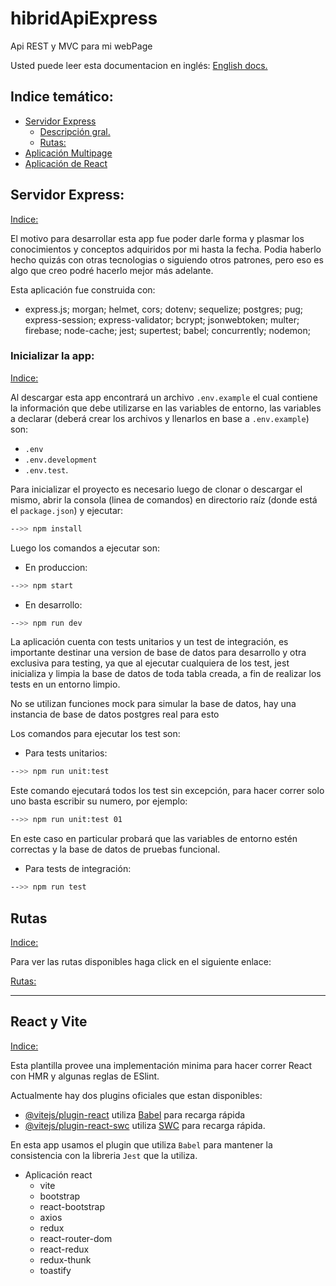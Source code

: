 # hibridApiExpress
Api REST y MVC para mi webPage

Usted puede leer esta documentacion en inglés: 
[English docs.](/README.md)

## Indice temático:

- [Servidor Express](#servidor-express)
  - [Descripción gral.](#inicializar-la-app)
  - [Rutas:](/data/rutas.md)
- [Aplicación Multipage](#clase-genericcontroller)
- [Aplicación de React](#react-y-vite)


## Servidor Express:

[Indice:](#indice-temático)

El motivo para desarrollar esta app fue poder darle forma y plasmar los conocimientos y conceptos adquiridos por mi hasta la fecha. Podia haberlo hecho quizás con otras tecnologias o siguiendo otros patrones, pero eso es algo que creo podré hacerlo mejor más adelante. 

Esta aplicación fue construida con: 

 - express.js; morgan; helmet, cors; dotenv; sequelize; postgres; pug; express-session; express-validator; bcrypt; jsonwebtoken; multer; firebase; node-cache; jest; supertest; babel; concurrently; nodemon;




### Inicializar la app:

[Indice:](#indice-temático)

Al descargar esta app encontrará un archivo `.env.example` el cual contiene la información que debe utilizarse en las variables de entorno, las variables a declarar (deberá crear los archivos y llenarlos en base a `.env.example`) son: 
- `.env`
- `.env.development`
- `.env.test`.

Para inicializar el proyecto es necesario luego de clonar o descargar el mismo, abrir la consola (linea de comandos) en directorio raíz (donde está el `package.json`) y ejecutar:

```bash
-->> npm install
```

Luego los comandos a ejecutar son: 

- En produccion: 
```bash
-->> npm start
```
- En desarrollo:

```bash
-->> npm run dev
```

La aplicación cuenta con tests unitarios y un test de integración, es importante destinar una version de base de datos para desarrollo y otra exclusiva para testing, ya que al ejecutar cualquiera de los test, jest inicializa y limpia la base de datos de toda tabla creada, a fin de realizar los tests en un entorno limpio. 

No se utilizan funciones mock para simular la base de datos, hay una instancia de base de datos postgres real para esto

Los comandos para ejecutar los test son: 
- Para tests unitarios:
```bash
-->> npm run unit:test
```
Este comando ejecutará todos los test sin excepción, para hacer correr solo uno basta escribir su numero, por ejemplo: 

```bash
-->> npm run unit:test 01
```

En este caso en particular probará que las variables de entorno estén correctas y la base de datos de pruebas funcional.

- Para tests de integración: 

```bash
-->> npm run test
```

## Rutas

[Indice:](#indice-temático)

Para ver las rutas disponibles haga click en el siguiente enlace:

[Rutas:]()

---




## React y Vite

[Indice:](#indice-temático)

Esta plantilla provee una implementación minima para hacer correr React con HMR y algunas reglas de ESlint.

Actualmente hay dos plugins oficiales que estan disponibles:
- [@vitejs/plugin-react](https://github.com/vitejs/vite-plugin-react/blob/main/packages/plugin-react/README.md) utiliza [Babel](https://babeljs.io/) para recarga rápida
- [@vitejs/plugin-react-swc](https://github.com/vitejs/vite-plugin-react-swc) utiliza [SWC](https://swc.rs/) para recarga rápida.


En esta app usamos el plugin que utiliza `Babel` para mantener la consistencia con la libreria `Jest` que la utiliza.

- Aplicación react
  - vite
  - bootstrap
  - react-bootstrap
  - axios
  - redux
  - react-router-dom
  - react-redux
  - redux-thunk
  - toastify


